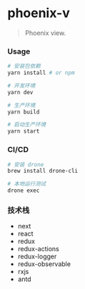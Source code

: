 # phoenix-v

> Phoenix view.



### Usage

```bash
# 安装包依赖
yarn install # or npm

# 开发环境
yarn dev

# 生产环境
yarn build

# 启动生产环境
yarn start
```



### CI/CD

```bash
# 安装 drone
brew install drone-cli

# 本地运行测试
drone exec
```



### 技术栈

- next
- react
- redux
- redux-actions
- redux-logger
- redux-observable
- rxjs
- antd
